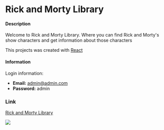# Rick and Morty Library

#### Description

Welcome to Rick and Morty Library. Where you can find Rick and Morty's show characters and get information about those characters

This projects was created with [React](https://react.dev/)

#### Information

Login information:

- **Email:** admin@admin.com
- **Password:** admin

### Link

[Rick and Morty Library](https://rick-and-morty-app-alpha-nine.vercel.app)

<img src="/projects/rickandmorty.webp">
